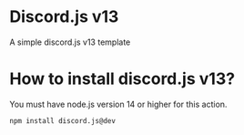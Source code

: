 # Discord.js v13

A simple discord.js v13 template

# How to install discord.js v13?

You must have node.js version 14 or higher for this action.

```npm install discord.js@dev```

